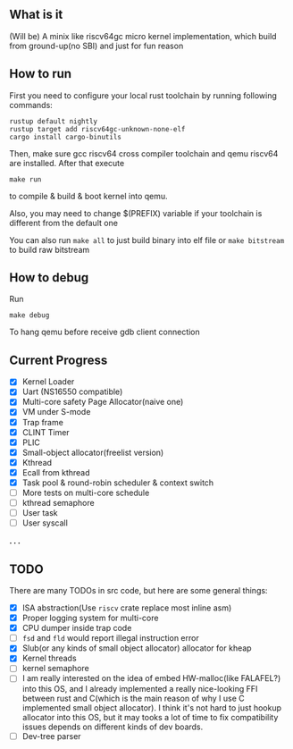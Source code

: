 ## What is it
(Will be) A minix like riscv64gc micro kernel implementation, which build from ground-up(no SBI) and just for fun reason

## How to run
First you need to configure your local rust toolchain by running following commands:
```
rustup default nightly
rustup target add riscv64gc-unknown-none-elf
cargo install cargo-binutils
```
Then, make sure gcc riscv64 cross compiler toolchain and qemu riscv64 are installed. After that execute

```
make run
```

to compile & build & boot kernel into qemu.

Also, you may need to change $(PREFIX) variable if your toolchain is different from the default one 

You can also run `make all` to just build binary into elf file or `make bitstream` to build raw bitstream
## How to debug
Run
```
make debug
```
To hang qemu before receive gdb client connection

## Current Progress
  - [x] Kernel Loader
  - [x] Uart (NS16550 compatible)
  - [x] Multi-core safety Page Allocator(naive one)
  - [x] VM under S-mode
  - [x] Trap frame
  - [x] CLINT Timer
  - [x] PLIC
  - [x] Small-object allocator(freelist version)
  - [x] Kthread
  - [x] Ecall from kthread
  - [x] Task pool & round-robin scheduler & context switch
  - [ ] More tests on multi-core schedule
  - [ ] kthread semaphore
  - [ ] User task
  - [ ] User syscall

  **. . .**

## TODO
There are many TODOs in src code, but here are some general things:
  - [x] ISA abstraction(Use `riscv` crate replace most inline asm)
  - [x] Proper logging system for multi-core
  - [x] CPU dumper inside trap code
  - [ ] `fsd` and `fld` would report illegal instruction error
  - [x] Slub(or any kinds of small object allocator) allocator for kheap
  - [x] Kernel threads
  - [ ] kernel semaphore
  - [ ] I am really interested on the idea of embed HW-malloc(like FALAFEL?) into this OS, and I already implemented a really nice-looking FFI between rust and C(which is the main reason of why I use C implemented small object allocator). I think it's not hard to just hookup allocator into this OS, but it may tooks a lot of time to fix compatibility issues depends on different kinds of dev boards.
  - [ ] Dev-tree parser
